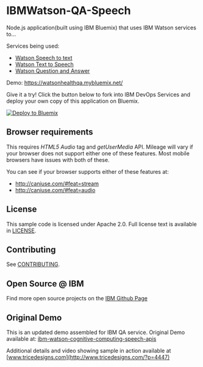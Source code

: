 # IBMWatson-QA-Speech
  Node.js application(built using IBM Bluemix) that uses IBM Watson services to...


  Services being used:
   * [Watson Speech to text](http://www.ibm.com/smarterplanet/us/en/ibmwatson/developercloud/question-answer.html)
   * [Watson Text to Speech](http://www.ibm.com/smarterplanet/us/en/ibmwatson/developercloud/text-to-speech.html)
   * [Watson Question and Answer](http://www.ibm.com/smarterplanet/us/en/ibmwatson/developercloud/speech-to-text.html)

  Demo: https://watsonhealthqa.mybluemix.net/

  Give it a try! Click the button below to fork into IBM DevOps Services and deploy your own copy of this application on Bluemix.

[![Deploy to Bluemix](https://bluemix.net/deploy/button.png)](https://bluemix.net/deploy?repository=https://github.com/germanattanasio/IBMWatson-QA-Speech)

## Browser requirements
  This requires *HTML5 Audio* tag and *getUserMedia* API. Mileage will vary if your browser does not support either one of these features. Most mobile browsers have issues with both of these.

  You can see if your browser supports either of these features at:
   * http://caniuse.com/#feat=stream
   * http://caniuse.com/#feat=audio

## License

  This sample code is licensed under Apache 2.0. Full license text is available in [LICENSE](LICENSE).

## Contributing

  See [CONTRIBUTING](CONTRIBUTING.md).

## Open Source @ IBM
  Find more open source projects on the [IBM Github Page](http://ibm.github.io/)

## Original Demo
  This is an updated demo assembled for IBM QA service.  Original Demo available at: [ibm-watson-cognitive-computing-speech-apis](www.tricedesigns.com/2014/11/26/ibm-watson-cognitive-computing-speech-apis/)

  Additional details and video showing sample in action available at [www.tricedesigns.com](http://www.tricedesigns.com/?p=4447)

